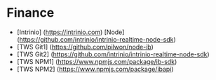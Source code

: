 # Finance

- [Intrinio] (https://intrinio.com) [Node] (https://github.com/intrinio/intrinio-realtime-node-sdk)
- [TWS Git1] (https://github.com/pilwon/node-ib)
- [TWS Git2] (https://github.com/intrinio/intrinio-realtime-node-sdk)
- [TWS NPM1] (https://www.npmjs.com/package/ib-sdk)
- [TWS NPM2] (https://www.npmjs.com/package/ibapi)
